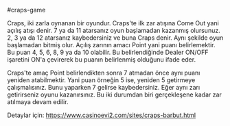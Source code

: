 #craps-game

Craps, iki zarla oynanan bir oyundur. Craps'te ilk zar atışına Come Out yani açılış atışı denir. 7 ya da 11 atarsanız oyun başlamadan kazanmış olursunuz. 2, 3 ya da 12 atarsanız kaybedersiniz ve buna Craps denir. Aynı şekilde oyun başlamadan bitmiş olur. Açılış zarının amacı Point yani puanı belirlemektir. Bu puan 4, 5, 6, 8, 9 ya da 10 olabilir. Bu belirlendiğinde Dealer ON/OFF işaretini ON'a çevirerek bu puanın belirlenmiş olduğunu ifade eder.

Craps'te amaç Point belirlendikten sonra 7 atmadan önce aynı puanı yeniden atabilmektir. Yani puan örneğin 5 ise, yeniden 5 getirmeye çalışmalısınız. Bunu yaparken 7 gelirse kaybedersiniz. Eğer aynı zarı getirirseniz oyunu kazanırsınız. Bu iki durumdan biri gerçekleşene kadar zar atılmaya devam edilir.

Detaylar için: https://www.casinoevi2.com/sites/craps-barbut.html
